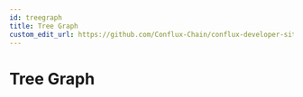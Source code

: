 ```yaml
---
id: treegraph
title: Tree Graph
custom_edit_url: https://github.com/Conflux-Chain/conflux-developer-site/blob/master/docs/introduction/en/treegraph.md
---
```

# Tree Graph